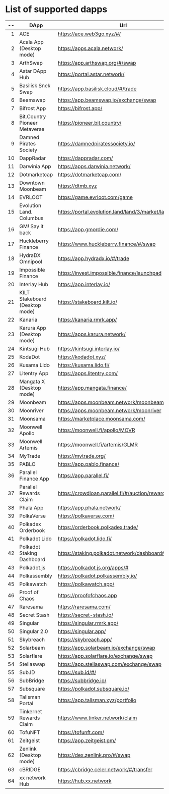 
# List of supported dapps
| --  |              DApp              |                         Url                          |             Tags              |
| --: | ------------------------------ | ---------------------------------------------------- | ----------------------------- |
|   1 | ACE                            | https://ace.web3go.xyz/#/                            | utilities                     |
|   2 | Acala App (Desktop mode)       | https://apps.acala.network/                          | bridge,dex,staking            |
|   3 | ArthSwap                       | https://app.arthswap.org/#/swap                      | dex,staking,evm               |
|   4 | Astar DApp Hub                 | https://portal.astar.network/                        | bridge,staking,evm            |
|   5 | Basilisk Snek Swap             | https://app.basilisk.cloud/#/trade                   | bridge,dex                    |
|   6 | Beamswap                       | https://app.beamswap.io/exchange/swap                | bridge,dex,staking,evm        |
|   7 | Bifrost App                    | https://bifrost.app/                                 | bridge,crowdloans,dex,staking |
|   8 | Bit.Country Pioneer Metaverse  | https://pioneer.bit.country/                         | nft,staking,gaming            |
|   9 | Damned Pirates Society         | https://damnedpiratessociety.io/                     | nft,evm,gaming                |
|  10 | DappRadar                      | https://dappradar.com/                               | social                        |
|  11 | Darwinia App                   | https://apps.darwinia.network/                       | staking                       |
|  12 | Dotmarketcap                   | https://dotmarketcap.com/                            | social                        |
|  13 | Downtown Moonbeam              | https://dtmb.xyz                                     | evm,social                    |
|  14 | EVRLOOT                        | https://game.evrloot.com/game                        | nft,gaming                    |
|  15 | Evolution Land. Columbus       | https://portal.evolution.land/land/3/market/land     | nft,evm,gaming                |
|  16 | GM! Say it back                | https://app.gmordie.com/                             | social                        |
|  17 | Huckleberry Finance            | https://www.huckleberry.finance/#/swap               | bridge,dex,staking,evm        |
|  18 | HydraDX Omnipool               | https://app.hydradx.io/#/trade                       | bridge,dex                    |
|  19 | Impossible Finance             | https://invest.impossible.finance/launchpad          | dex,evm                       |
|  20 | Interlay Hub                   | https://app.interlay.io/                             | bridge,staking,crowdloans     |
|  21 | KILT Stakeboard (Desktop mode) | https://stakeboard.kilt.io/                          | staking                       |
|  22 | Kanaria                        | https://kanaria.rmrk.app/                            | nft                           |
|  23 | Karura App (Desktop mode)      | https://apps.karura.network/                         | bridge,dex,staking            |
|  24 | Kintsugi Hub                   | https://kintsugi.interlay.io/                        | bridge,staking,crowdloans     |
|  25 | KodaDot                        | https://kodadot.xyz/                                 | nft                           |
|  26 | Kusama Lido                    | https://kusama.lido.fi/                              | staking,evm                   |
|  27 | Litentry App                   | https://apps.litentry.com/                           | bridge,evm                    |
|  28 | Mangata X (Desktop mode)       | https://app.mangata.finance/                         | bridge                        |
|  29 | Moonbeam                       | https://apps.moonbeam.network/moonbeam               | bridge,staking,crowdloans,evm |
|  30 | Moonriver                      | https://apps.moonbeam.network/moonriver              | bridge,staking,crowdloans,evm |
|  31 | Moonsama                       | https://marketplace.moonsama.com/                    | nft,evm                       |
|  32 | Moonwell Apollo                | https://moonwell.fi/apollo/MOVR                      | bridge,dex,evm                |
|  33 | Moonwell Artemis               | https://moonwell.fi/artemis/GLMR                     | bridge,dex,evm                |
|  34 | MyTrade                        | https://mytrade.org/                                 | dex,staking,evm               |
|  35 | PABLO                          | https://app.pablo.finance/                           | dex                           |
|  36 | Parallel Finance App           | https://app.parallel.fi/                             | bridge,dex                    |
|  37 | Parallel Rewards Claim         | https://crowdloan.parallel.fi/#/auction/rewards/     | crowdloans                    |
|  38 | Phala App                      | https://app.phala.network/                           | staking                       |
|  39 | PolkaVerse                     | https://polkaverse.com/                              | social                        |
|  40 | Polkadex Orderbook             | https://orderbook.polkadex.trade/                    | dex,utilities                 |
|  41 | Polkadot Lido                  | https://polkadot.lido.fi/                            | staking,evm                   |
|  42 | Polkadot Staking Dashboard     | https://staking.polkadot.network/dashboard#/overview | staking,utilities             |
|  43 | Polkadot.js                    | https://polkadot.js.org/apps/#                       | utilities                     |
|  44 | Polkassembly                   | https://polkadot.polkassembly.io/                    | governance                    |
|  45 | Polkawatch                     | https://polkawatch.app/                              | staking                       |
|  46 | Proof of Chaos                 | https://proofofchaos.app                             | nft,governance                |
|  47 | Raresama                       | https://raresama.com/                                | nft                           |
|  48 | Secret Stash                   | https://secret-stash.io/                             | nft,utilities                 |
|  49 | Singular                       | https://singular.rmrk.app/                           | nft                           |
|  50 | Singular 2.0                   | https://singular.app/                                | nft                           |
|  51 | Skybreach                      | https://skybreach.app/                               | nft,evm,gaming                |
|  52 | Solarbeam                      | https://app.solarbeam.io/exchange/swap               | bridge,dex,staking,evm        |
|  53 | Solarflare                     | https://app.solarflare.io/exchange/swap              | bridge,dex,staking,evm        |
|  54 | Stellaswap                     | https://app.stellaswap.com/exchange/swap             | bridge,dex,staking,evm        |
|  55 | Sub.ID                         | https://sub.id/#/                                    | utilities                     |
|  56 | SubBridge                      | https://subbridge.io/                                | bridge,evm                    |
|  57 | Subsquare                      | https://polkadot.subsquare.io/                       | governance                    |
|  58 | Talisman Portal                | https://app.talisman.xyz/portfolio                   | crowdloans,staking,nft        |
|  59 | Tinkernet Rewards Claim        | https://www.tinker.network/claim                     | crowdloans                    |
|  60 | TofuNFT                        | https://tofunft.com/                                 | nft,evm                       |
|  61 | Zeitgeist                      | https://app.zeitgeist.pm/                            | utilities                     |
|  62 | Zenlink (Desktop mode)         | https://dex.zenlink.pro/#/swap                       | dex,staking                   |
|  63 | cBRIDGE                        | https://cbridge.celer.network/#/transfer             | dex,evm,nft                   |
|  64 | xx network Hub                 | https://hub.xx.network                               | social,staking,utilities      |

